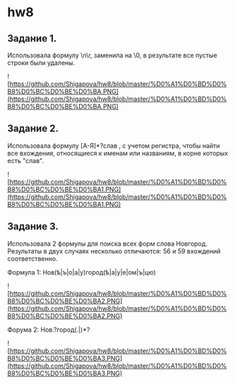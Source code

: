 # hw8

## Задание 1.

Использовала формулу \n\r, заменила на \0, в результате все пустые строки были удалены. 

![https://github.com/Shigapova/hw8/blob/master/%D0%A1%D0%BD%D0%B8%D0%BC%D0%BE%D0%BA.PNG](https://github.com/Shigapova/hw8/blob/master/%D0%A1%D0%BD%D0%B8%D0%BC%D0%BE%D0%BA.PNG)

## Задание 2. 

Использовала формулу [А-Я]*?слав , с учетом регистра, чтобы найти все вхождения, относящиеся к именам или названиям, в корне которых есть "слав".

![https://github.com/Shigapova/hw8/blob/master/%D0%A1%D0%BD%D0%B8%D0%BC%D0%BE%D0%BA1.PNG](https://github.com/Shigapova/hw8/blob/master/%D0%A1%D0%BD%D0%B8%D0%BC%D0%BE%D0%BA1.PNG)

## Задание 3.

Использовала 2 формулы для поиска всех форм слова Новгород. Результаты в двух случаях несколько отличаются: 56 и 59 вхождений соответственно. 

Формула 1: Нов(ѣ|ъ|о|а|у)город(ѣ|а|у|е|ом|ъ|цю) 

![https://github.com/Shigapova/hw8/blob/master/%D0%A1%D0%BD%D0%B8%D0%BC%D0%BE%D0%BA2.PNG](https://github.com/Shigapova/hw8/blob/master/%D0%A1%D0%BD%D0%B8%D0%BC%D0%BE%D0%BA2.PNG)

Форума 2: Нов.?город(.|)*?


![https://github.com/Shigapova/hw8/blob/master/%D0%A1%D0%BD%D0%B8%D0%BC%D0%BE%D0%BA3.PNG](https://github.com/Shigapova/hw8/blob/master/%D0%A1%D0%BD%D0%B8%D0%BC%D0%BE%D0%BA3.PNG)
